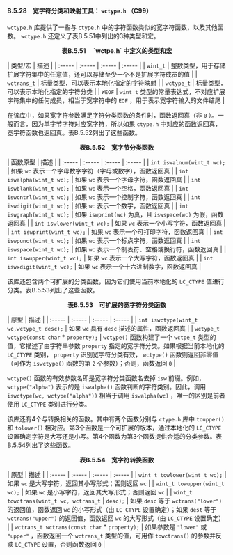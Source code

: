 #### B.5.28　宽字符分类和映射工具： `wctype.h` （C99）

`wctype.h` 库提供了一些与 `ctype.h` 中的字符函数类似的宽字符函数，以及其他函数。 `wctype.h` 还定义了表B.5.51中列出的3种类型和宏。

<center class="my_markdown"><b class="my_markdown">表B.5.51　 `wctpe.h` 中定义的类型和宏</b></center>

| 类型/宏 | 描述 |
| :-----  | :-----  | :-----  | :-----  |
| `wint_t` | 整数类型，用于存储扩展字符集中的任意值，还可以存储至少一个不是扩展字符成员的值 |
| `wctrans_t` | 标量类型，可以表示本地化指定的字符映射 |
| `wctype_t` | 标量类型，可以表示本地化指定的字符分类 |
| `WEOF` | `wint_t` 类型的常量表达式，不对应扩展字符集中的任何成员，相当于宽字符中的 `EOF` ，用于表示宽字符输入的文件结尾 |

在该库中，如果宽字符参数满足字符分类函数的条件时，函数返回真（非 `0` ）。一般而言，因为单字节字符对应宽字符，所以如果 `ctype.h` 中对应的函数返回真，宽字符函数也返回真。表B.5.52列出了这些函数。

<center class="my_markdown"><b class="my_markdown">表B.5.52　宽字节分类函数</b></center>

| 函数原型 | 描述 |
| :-----  | :-----  | :-----  | :-----  |
| `int iswalnum(wint_t wc);` | 如果 `wc` 表示一个字母数字字符（字母或数字），函数返回真 |
| `int iswalpha(wint_t wc);` | 如果 `wc` 表示一个字母字符，函数返回真 |
| `int iswblank(wint_t wc);` | 如果 `wc` 表示一个空格，函数返回真 |
| `int iswcntrl(wint_t wc);` | 如果 `wc` 表示一个控制字符，函数返回真 |
| `int iswdigit(wint_t wc);` | 如果 `wc` 表示一个数字，函数返回真 |
| `int iswgraph(wint_t wc);` | 如果 `iswprint(wc)` 为真，且 `iswspace(wc)` 为假，函数返回真 |
| `int iswlower(wint_t wc);` | 如果 `wc` 表示一个小写字符，函数返回真 |
| `int iswprint(wint_t wc);` | 如果 `wc` 表示一个可打印字符，函数返回真 |
| `int iswpunct(wint_t wc);` | 如果 `wc` 表示一个标点字符，函数返回真 |
| `int iswspace(wint_t wc);` | 如果 `wc` 表示一个制表符、空格或换行符，函数返回真 |
| `int iswupper(wint_t wc);` | 如果 `wc` 表示一个大写字符，函数返回真 |
| `int iswxdigit(wint_t wc);` | 如果 `wc` 表示一个十六进制数字，函数返回真 |

该库还包含两个可扩展的分类函数，因为它们使用当前本地化的 `LC_CTYPE` 值进行分类。表B.5.53列出了这些函数。

<center class="my_markdown"><b class="my_markdown">表B.5.53　可扩展的宽字符分类函数</b></center>

| 原型 | 描述 |
| :-----  | :-----  | :-----  | :-----  |
| `int iswctype(wint_t wc,wctype_t desc);` | 如果 `wc` 具有 `desc` 描述的属性，函数返回真 |
| `wctype_t wctype(const char`  * `property);` | `wctype()` 函数构建了一个 `wctpe_t` 类型的值，它描述了由字符串参数 `property` 指定的宽字符分类。如果根据当前本地化的 `LC_CTYPE` 类别， `property` 识别宽字符分类有效， `wctype()` 函数则返回非零值（可作为 `iswctype()` 函数的第 `2` 个参数）；否则，函数返回 `0` |

`wctype()` 函数的有效参数名即是宽字符分类函数名去掉 `isw` 前缀。例如， `wctype("alpha")` 表示的是 `iswalpha()` 函数判断的字符类别。因此，调用 `iswctype(wc, wctype("alpha"))` 相当于调用 `iswalpha(wc)` ，唯一的区别是前者使用 `LC_CTYPE` 类别进行分类。

该库还有4个与转换相关的函数。其中有两个函数分别与 `ctype.h` 库中 `toupper()` 和 `tolower()` 相对应。第3个函数是一个可扩展的版本，通过本地化的 `LC_CTYPE` 设置确定字符是大写还是小写。第4个函数为第3个函数提供合适的分类参数。表B.5.54列出了这些函数。

<center class="my_markdown"><b class="my_markdown">表B.5.54　宽字符转换函数</b></center>

| 原型 | 描述 |
| :-----  | :-----  | :-----  | :-----  |
| `wint_t towlower(wint_t wc);` | 如果 `wc` 是大写字符，返回其小写形式；否则返回 `wc` |
| `wint_t towupper(wint_t wc);` | 如果 `wc` 是小写字符，返回其大写形式；否则返回 `wc` |
| `wint_t towctrans(wint_t wc, wctrans_t` | `desc);` | 如果 `desc` 等于 `wctrans("lower")` 的返回值，函数返回 `wc` 的小写形式（由 `LC_CTYPE` 设置确定）；如果 `dest` 等于 `wctrans("upper")` 的返回值，函数返回 `wc` 的大写形式（由 `LC_CTYPE` 设置确定） |
| `wctrans_t wctrans(const char` * `property);` | 如果参数是 `"lower"` 或 `"upper"` ，函数返回一个 `wctrans_t` 类型的值，可用作 `towctrans()` 的参数并反映 `LC_CTYPE` 设置，否则函数返回 `0` |

